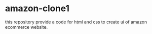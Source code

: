 # amazon-clone1
this repository provide a code for html and css  to create ui of amazon ecommerce website.
